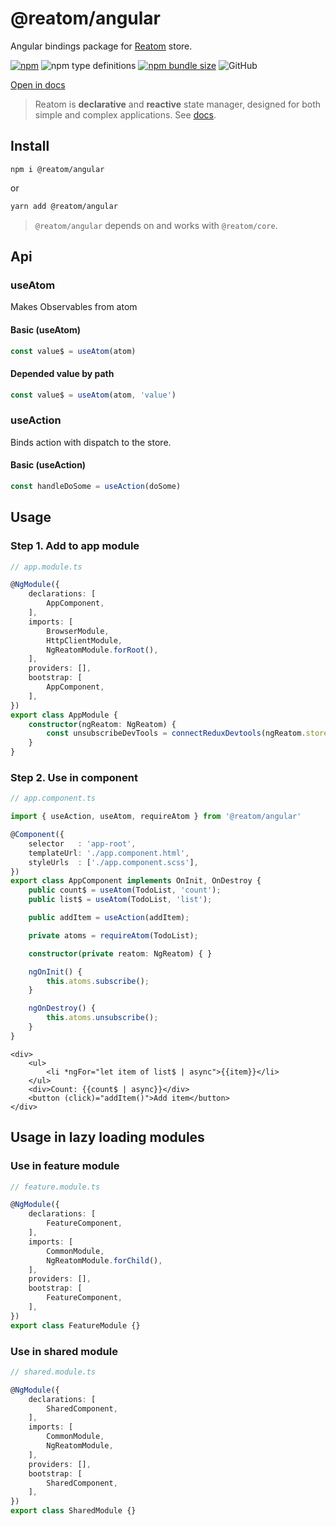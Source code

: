 # @reatom/angular

Angular bindings package for [Reatom](https://github.com/artalar/reatom) store.

[![npm](https://img.shields.io/npm/v/@reatom/angular?style=flat-square)](https://www.npmjs.com/package/@reatom/angular)
![npm type definitions](https://img.shields.io/npm/types/@reatom/angular?style=flat-square)
[![npm bundle size](https://img.shields.io/bundlephobia/minzip/@reatom/angular?style=flat-square)](https://bundlephobia.com/result?p=@reatom/angular)
![GitHub](https://img.shields.io/github/license/artalar/reatom?style=flat-square)

[Open in docs](https://reatom.js.org/#/packages/angular)

> Reatom is **declarative** and **reactive** state manager, designed for both simple and complex applications. See [docs](https://reatom.js.org/).

## Install

```
npm i @reatom/angular
```

or

```sh
yarn add @reatom/angular
```

> `@reatom/angular` depends on and works with `@reatom/core`.

## Api

### useAtom

Makes Observables from atom

#### Basic (useAtom)

```ts
const value$ = useAtom(atom)
```

#### Depended value by path

```ts
const value$ = useAtom(atom, 'value')
```

### useAction

Binds action with dispatch to the store.

#### Basic (useAction)

```ts
const handleDoSome = useAction(doSome)
```

## Usage

### Step 1. Add to app module

```ts
// app.module.ts

@NgModule({
    declarations: [
        AppComponent,
    ],
    imports: [
        BrowserModule,
        HttpClientModule,
        NgReatomModule.forRoot(),
    ],
    providers: [],
    bootstrap: [
        AppComponent,
    ],
})
export class AppModule {
    constructor(ngReatom: NgReatom) {
        const unsubscribeDevTools = connectReduxDevtools(ngReatom.store, {});
    }
}
```

### Step 2. Use in component

```ts
// app.component.ts

import { useAction, useAtom, requireAtom } from '@reatom/angular'

@Component({
    selector   : 'app-root',
    templateUrl: './app.component.html',
    styleUrls  : ['./app.component.scss'],
})
export class AppComponent implements OnInit, OnDestroy {
    public count$ = useAtom(TodoList, 'count');
    public list$ = useAtom(TodoList, 'list');

    public addItem = useAction(addItem);

    private atoms = requireAtom(TodoList);

    constructor(private reatom: NgReatom) { }

    ngOnInit() {
        this.atoms.subscribe();
    }

    ngOnDestroy() {
        this.atoms.unsubscribe();
    }
}
```

```angular2html
<div>
    <ul>
        <li *ngFor="let item of list$ | async">{{item}}</li>
    </ul>
    <div>Count: {{count$ | async}}</div>
    <button (click)="addItem()">Add item</button>
</div>
```

## Usage in lazy loading modules

### Use in feature module

```ts
// feature.module.ts

@NgModule({
    declarations: [
        FeatureComponent,
    ],
    imports: [
        CommonModule,
        NgReatomModule.forChild(),
    ],
    providers: [],
    bootstrap: [
        FeatureComponent,
    ],
})
export class FeatureModule {}
```

### Use in shared module

```ts
// shared.module.ts

@NgModule({
    declarations: [
        SharedComponent,
    ],
    imports: [
        CommonModule,
        NgReatomModule,
    ],
    providers: [],
    bootstrap: [
        SharedComponent,
    ],
})
export class SharedModule {}
```
